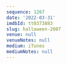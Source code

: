```yaml
---
sequence: 1267
date: '2022-03-31'
imdbId: tt0373883
slug: halloween-2007
venue: null
venueNotes: null
medium: iTunes
mediumNotes: null
---
```



